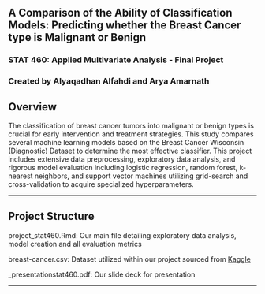 ## A Comparison of the Ability of Classification Models: Predicting whether the Breast Cancer type is Malignant or Benign

### STAT 460: Applied Multivariate Analysis - Final Project

### Created by Alyaqadhan Alfahdi and Arya Amarnath



Overview
-------------------

The classification of breast cancer tumors into malignant or benign types is crucial for early intervention and treatment strategies. This study compares several machine learning models based on the Breast Cancer Wisconsin (Diagnostic) Dataset to determine the most effective classifier. This project includes extensive data preprocessing, exploratory data analysis, and rigorous model evaluation including logistic regression, random forest, k-nearest neighbors, and support vector machines utilizing grid-search and cross-validation to acquire specialized hyperparameters.

-------------------


Project Structure
-------------------

project_stat460.Rmd: Our main file detailing exploratory data analysis, model creation and all evaluation metrics

breast-cancer.csv: Dataset utilized within our project sourced from [Kaggle]([url](https://www.kaggle.com/datasets/yasserh/breast-cancer-dataset/data))

_presentationstat460.pdf: Our slide deck for presentation

-------------------


